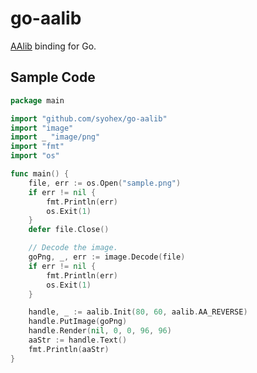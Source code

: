 # go-aalib

[AAlib](http://aa-project.sourceforge.net/aalib/) binding for Go.

## Sample Code

```go
package main

import "github.com/syohex/go-aalib"
import "image"
import _ "image/png"
import "fmt"
import "os"

func main() {
	file, err := os.Open("sample.png")
	if err != nil {
		fmt.Println(err)
		os.Exit(1)
	}
	defer file.Close()

	// Decode the image.
	goPng, _, err := image.Decode(file)
	if err != nil {
		fmt.Println(err)
		os.Exit(1)
	}

	handle, _ := aalib.Init(80, 60, aalib.AA_REVERSE)
	handle.PutImage(goPng)
	handle.Render(nil, 0, 0, 96, 96)
	aaStr := handle.Text()
	fmt.Println(aaStr)
}
```

